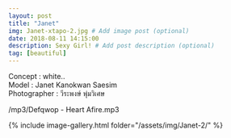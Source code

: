 ```yaml
---
layout: post
title: "Janet"
img: Janet-xtapo-2.jpg # Add image post (optional)
date: 2018-08-11 14:15:00
description: Sexy Girl! # Add post description (optional)
tag: [beautiful]
---
```

Concept : white..  
Model : Janet Kanokwan Saesim  
Photographer : วีระพงษ์ พุ่มวิเศษ                  

/mp3/Defqwop - Heart Afire.mp3

{% include image-gallery.html folder="/assets/img/Janet-2/" %}
